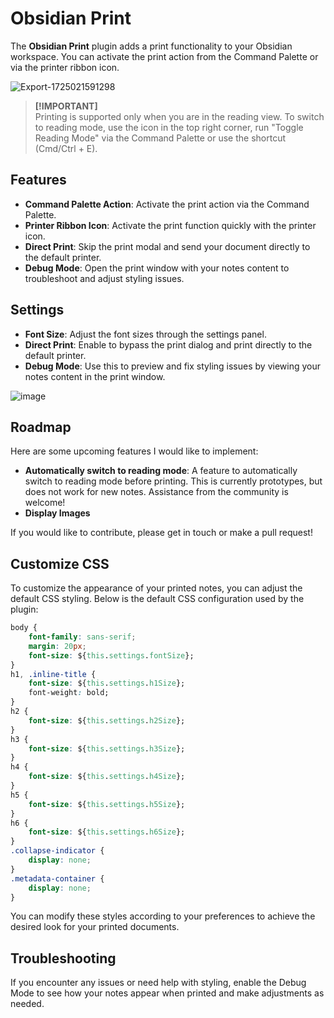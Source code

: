 # Obsidian Print

The **Obsidian Print** plugin adds a print functionality to your Obsidian workspace. You can activate the print action from the Command Palette or via the printer ribbon icon.

![Export-1725021591298](https://github.com/user-attachments/assets/9ab00cc7-1fd4-4841-9a3f-92ea366417d8)

> **[!IMPORTANT]**  
>  Printing is supported only when you are in the reading view. To switch to reading mode, use the icon in the top right corner, run "Toggle Reading Mode" via the Command Palette or use the shortcut (Cmd/Ctrl + E).

## Features

- **Command Palette Action**: Activate the print action via the Command Palette.
- **Printer Ribbon Icon**: Activate the print function quickly with the printer icon.
- **Direct Print**: Skip the print modal and send your document directly to the default printer.
- **Debug Mode**: Open the print window with your notes content to troubleshoot and adjust styling issues.

## Settings

- **Font Size**: Adjust the font sizes through the settings panel.
- **Direct Print**: Enable to bypass the print dialog and print directly to the default printer.
- **Debug Mode**: Use this to preview and fix styling issues by viewing your notes content in the print window.

![image](https://github.com/user-attachments/assets/438f07ea-de26-49f2-8673-1c51014ee4db)

## Roadmap

Here are some upcoming features I would like to implement:

- **Automatically switch to reading mode**: A feature to automatically switch to reading mode before printing. This is currently prototypes, but does not work for new notes. Assistance from the community is welcome!
- **Display Images**

If you would like to contribute, please get in touch or make a pull request!

## Customize CSS

To customize the appearance of your printed notes, you can adjust the default CSS styling. Below is the default CSS configuration used by the plugin:

```css
body { 
    font-family: sans-serif; 
    margin: 20px; 
    font-size: ${this.settings.fontSize};
}
h1, .inline-title { 
    font-size: ${this.settings.h1Size}; 
    font-weight: bold; 
}
h2 { 
    font-size: ${this.settings.h2Size}; 
}
h3 { 
    font-size: ${this.settings.h3Size}; 
}
h4 { 
    font-size: ${this.settings.h4Size}; 
}
h5 { 
    font-size: ${this.settings.h5Size}; 
}
h6 { 
    font-size: ${this.settings.h6Size}; 
}
.collapse-indicator { 
    display: none; 
}
.metadata-container { 
    display: none; 
}
```

You can modify these styles according to your preferences to achieve the desired look for your printed documents.

## Troubleshooting

If you encounter any issues or need help with styling, enable the Debug Mode to see how your notes appear when printed and make adjustments as needed.
